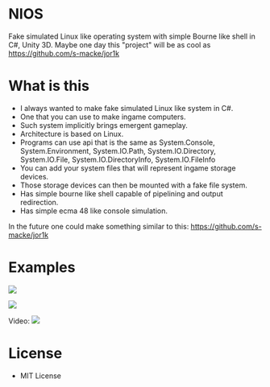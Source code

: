 # NIOS
Fake simulated Linux like operating system with simple Bourne like shell in C#, Unity 3D.
Maybe one day this "project" will be as cool as https://github.com/s-macke/jor1k

# What is this
- I always wanted to make fake simulated Linux like system in C#.
- One that you can use to make ingame computers.
- Such system implicitly brings emergent gameplay.
- Architecture is based on Linux.
- Programs can use api that is the same as System.Console, System.Environment, System.IO.Path, System.IO.Directory, System.IO.File, System.IO.DirectoryInfo, System.IO.FileInfo
- You can add your system files that will represent ingame storage devices.
- Those storage devices can then be mounted with a fake file system.
- Has simple bourne like shell capable of pipelining and output redirection.
- Has simple ecma 48 like console simulation.

In the future one could make something similar to this: https://github.com/s-macke/jor1k

# Examples

[![](http://image.prntscr.com/image/df4619937a6f4999bb6ea95796778755.png)](http://image.prntscr.com/image/df4619937a6f4999bb6ea95796778755.png)

[![](http://image.prntscr.com/image/9858f3d9ca0e4ba58089617893e6882e.png)](http://image.prntscr.com/image/9858f3d9ca0e4ba58089617893e6882e.png)

Video:
[![](https://img.youtube.com/vi/j3kOllcE9yM/0.jpg)](https://www.youtube.com/watch?v=j3kOllcE9yM)

# License
- MIT License

